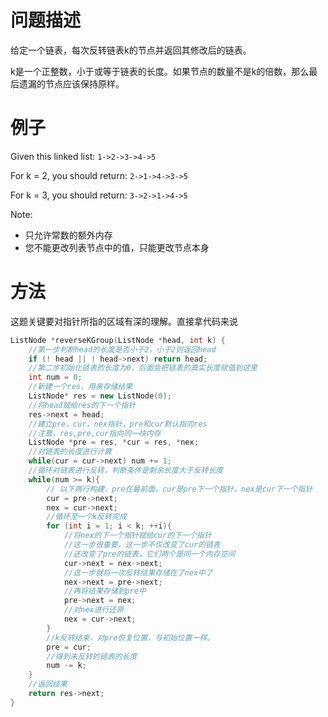 # 问题描述
给定一个链表，每次反转链表k的节点并返回其修改后的链表。

k是一个正整数，小于或等于链表的长度。如果节点的数量不是k的倍数，那么最后遗漏的节点应该保持原样。

# 例子
Given this linked list: `1->2->3->4->5`

For k = 2, you should return: `2->1->4->3->5`

For k = 3, you should return: `3->2->1->4->5`

Note:
- 只允许常数的额外内存
- 您不能更改列表节点中的值，只能更改节点本身

# 方法
这题关键要对指针所指的区域有深的理解。直接拿代码来说
```c++
ListNode *reverseKGroup(ListNode *head, int k) {
    //第一步判断head的长度是否小于2，小于2则返回head
    if (! head || ! head->next) return head;
    //第二步初始化链表的长度为0，后面会把链表的真实长度赋值到这里
    int num = 0;
    //新建一个res，用来存储结果
    ListNode* res = new ListNode(0);
    //将head赋给res的下一个指针
    res->next = head;
    //建立pre，cur，nex指针，pre和cur默认指向res
    //注意，res,pre,cur指向同一块内存
    ListNode *pre = res, *cur = res, *nex;
    //对链表的长度进行计算
    while(cur = cur->next) num += 1;
    //循环对链表进行反转，判断条件是剩余长度大于反转长度
    while(num >= k){
        // 以下两行构建，pre在最前面，cur是pre下一个指针，nex是cur下一个指针
        cur = pre->next;
        nex = cur->next;
        //循环至一个k反转完成
        for (int i = 1; i < k; ++i){
            //将nex的下一个指针赋给cur的下一个指针
            //这一步很重要，这一步不仅改变了cur的链表
            //还改变了pre的链表，它们两个是同一个内存空间
            cur->next = nex->next;
            //这一步就将一次反转结果存储在了nex中了
            nex->next = pre->next;
            //再将结果存储到pre中
            pre->next = nex;
            //对nex进行还原
            nex = cur->next;
        }
        //k反转结束，对pre恢复位置，与初始位置一样。
        pre = cur;
        //得到未反转的链表的长度
        num -= k;
    }
    //返回结果
    return res->next;
}
```